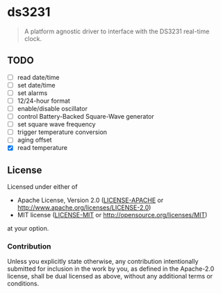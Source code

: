 # ds3231

> A platform agnostic driver to interface with the DS3231 real-time clock.

## TODO

- [ ] read date/time
- [ ] set date/time
- [ ] set alarms
- [ ] 12/24-hour format
- [ ] enable/disable oscillator
- [ ] control Battery-Backed Square-Wave generator
- [ ] set square wave frequency
- [ ] trigger temperature conversion
- [ ] aging offset
- [X] read temperature

## License

Licensed under either of

- Apache License, Version 2.0 ([LICENSE-APACHE](LICENSE-APACHE) or
  http://www.apache.org/licenses/LICENSE-2.0)
- MIT license ([LICENSE-MIT](LICENSE-MIT) or http://opensource.org/licenses/MIT)

at your option.

### Contribution

Unless you explicitly state otherwise, any contribution intentionally submitted
for inclusion in the work by you, as defined in the Apache-2.0 license, shall be
dual licensed as above, without any additional terms or conditions.
